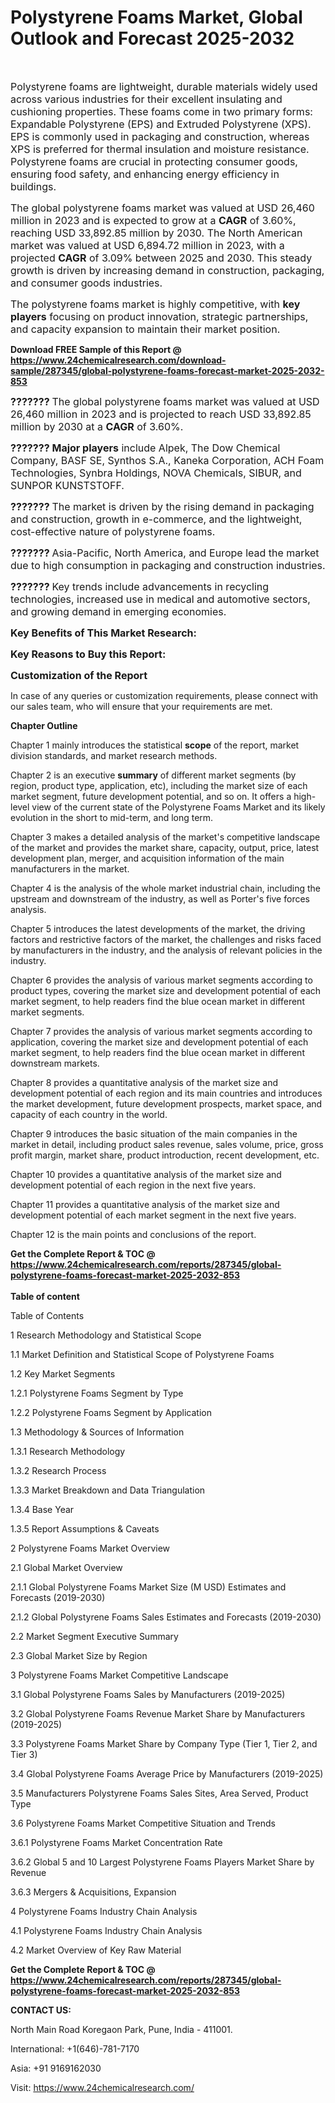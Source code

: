 <h1>Polystyrene Foams Market, Global Outlook and Forecast 2025-2032</h1><br/><p><span style="font-size:16px">Polystyrene foams are lightweight, durable materials widely used across various industries for their excellent insulating and cushioning properties. These foams come in two primary forms: Expandable Polystyrene (EPS) and Extruded Polystyrene (XPS). EPS is commonly used in packaging and construction, whereas XPS is preferred for thermal insulation and moisture resistance. Polystyrene foams are crucial in protecting consumer goods, ensuring food safety, and enhancing energy efficiency in buildings.</span></p><p><span style="font-size:16px">The global polystyrene foams market was valued at USD 26,460 million in 2023 and is expected to grow at a <strong>CAGR</strong> of 3.60%, reaching USD 33,892.85 million by 2030. The North American market was valued at USD 6,894.72 million in 2023, with a projected <strong>CAGR</strong> of 3.09% between 2025 and 2030. This steady growth is driven by increasing demand in construction, packaging, and consumer goods industries.</span></p><p><span style="font-size:16px">The polystyrene foams market is highly competitive, with <strong>key players</strong> focusing on product innovation, strategic partnerships, and capacity expansion to maintain their market position.</span></p><div><b>Download FREE Sample of this Report @ <a href="https://www.24chemicalresearch.com/download-sample/287345/global-polystyrene-foams-forecast-market-2025-2032-853">https://www.24chemicalresearch.com/download-sample/287345/global-polystyrene-foams-forecast-market-2025-2032-853</a></b></div><p><span style="font-size:16px"><strong>??????? </strong>The global polystyrene foams market was valued at USD 26,460 million in 2023 and is projected to reach USD 33,892.85 million by 2030 at a <strong>CAGR</strong> of 3.60%.</span></p><p><span style="font-size:16px"><strong>??????? </strong><strong>Major players</strong> include Alpek, The Dow Chemical Company, BASF SE, Synthos S.A., Kaneka Corporation, ACH Foam Technologies, Synbra Holdings, NOVA Chemicals, SIBUR, and SUNPOR KUNSTSTOFF.</span></p><p><span style="font-size:16px"><strong>??????? </strong>The market is driven by the rising demand in packaging and construction, growth in e-commerce, and the lightweight, cost-effective nature of polystyrene foams.</span></p><p><span style="font-size:16px"><strong>??????? </strong>Asia-Pacific, North America, and Europe lead the market due to high consumption in packaging and construction industries.</span></p><p><span style="font-size:16px"><strong>??????? </strong>Key trends include advancements in recycling technologies, increased use in medical and automotive sectors, and growing demand in emerging economies.</span></p><p><span style="font-size:16px"><strong>Key Benefits of This Market Research:</strong></span></p><p><span style="font-size:16px"><strong>Key <strong>Reasons to Buy</strong> this Report:</strong></span></p><p><span style="font-size:16px"><strong>Customization of the Report</strong></span></p><p>In case of any queries or customization requirements, please connect with our sales team, who will ensure that your requirements are met.</p><p><strong>Chapter Outline</strong></p><p>Chapter 1 mainly introduces the statistical <strong>scope</strong> of the report, market division standards, and market research methods.</p><p>Chapter 2 is an executive <strong>summary</strong> of different market segments (by region, product type, application, etc), including the market size of each market segment, future development potential, and so on. It offers a high-level view of the current state of the Polystyrene Foams Market and its likely evolution in the short to mid-term, and long term.</p><p>Chapter 3 makes a detailed analysis of the market's competitive landscape of the market and provides the market share, capacity, output, price, latest development plan, merger, and acquisition information of the main manufacturers in the market.</p><p>Chapter 4 is the analysis of the whole market industrial chain, including the upstream and downstream of the industry, as well as Porter's five forces analysis.</p><p>Chapter 5 introduces the latest developments of the market, the driving factors and restrictive factors of the market, the challenges and risks faced by manufacturers in the industry, and the analysis of relevant policies in the industry.</p><p>Chapter 6 provides the analysis of various market segments according to product types, covering the market size and development potential of each market segment, to help readers find the blue ocean market in different market segments.</p><p>Chapter 7 provides the analysis of various market segments according to application, covering the market size and development potential of each market segment, to help readers find the blue ocean market in different downstream markets.</p><p>Chapter 8 provides a quantitative analysis of the market size and development potential of each region and its main countries and introduces the market development, future development prospects, market space, and capacity of each country in the world.</p><p>Chapter 9 introduces the basic situation of the main companies in the market in detail, including product sales revenue, sales volume, price, gross profit margin, market share, product introduction, recent development, etc.</p><p>Chapter 10 provides a quantitative analysis of the market size and development potential of each region in the next five years.</p><p>Chapter 11 provides a quantitative analysis of the market size and development potential of each market segment in the next five years.</p><p>Chapter 12 is the main points and conclusions of the report.</p><div><b>Get the Complete Report & TOC @ <a href="https://www.24chemicalresearch.com/reports/287345/global-polystyrene-foams-forecast-market-2025-2032-853">https://www.24chemicalresearch.com/reports/287345/global-polystyrene-foams-forecast-market-2025-2032-853</a></b></div><br><b>Table of content</b><p>Table of Contents<br />
 
 1 Research Methodology and Statistical Scope<br />
 
 1.1 Market Definition and Statistical Scope of Polystyrene Foams<br />
 
 1.2 Key Market Segments<br />
 
 1.2.1 Polystyrene Foams Segment by Type<br />
 
 1.2.2 Polystyrene Foams Segment by Application<br />
 
 1.3 Methodology & Sources of Information<br />
 
 1.3.1 Research Methodology<br />
 
 1.3.2 Research Process<br />
 
 1.3.3 Market Breakdown and Data Triangulation<br />
 
 1.3.4 Base Year<br />
 
 1.3.5 Report Assumptions & Caveats<br />
 
 2 Polystyrene Foams Market Overview<br />
 
 2.1 Global Market Overview<br />
 
 2.1.1 Global Polystyrene Foams Market Size (M USD) Estimates and Forecasts (2019-2030)<br />
 
 2.1.2 Global Polystyrene Foams Sales Estimates and Forecasts (2019-2030)<br />
 
 2.2 Market Segment Executive Summary<br />
 
 2.3 Global Market Size by Region<br />
 
 3 Polystyrene Foams Market Competitive Landscape<br />
 
 3.1 Global Polystyrene Foams Sales by Manufacturers (2019-2025)<br />
 
 3.2 Global Polystyrene Foams Revenue Market Share by Manufacturers (2019-2025)<br />
 
 3.3 Polystyrene Foams Market Share by Company Type (Tier 1, Tier 2, and Tier 3)<br />
 
 3.4 Global Polystyrene Foams Average Price by Manufacturers (2019-2025)<br />
 
 3.5 Manufacturers Polystyrene Foams Sales Sites, Area Served, Product Type<br />
 
 3.6 Polystyrene Foams Market Competitive Situation and Trends<br />
 
 3.6.1 Polystyrene Foams Market Concentration Rate<br />
 
 3.6.2 Global 5 and 10 Largest Polystyrene Foams Players Market Share by Revenue<br />
 
 3.6.3 Mergers & Acquisitions, Expansion<br />
 
 4 Polystyrene Foams Industry Chain Analysis<br />
 
 4.1 Polystyrene Foams Industry Chain Analysis<br />
 
 4.2 Market Overview of Key Raw Material<br><div><b>Get the Complete Report & TOC @ <a href="https://www.24chemicalresearch.com/reports/287345/global-polystyrene-foams-forecast-market-2025-2032-853">https://www.24chemicalresearch.com/reports/287345/global-polystyrene-foams-forecast-market-2025-2032-853</a></b></div></p>
 
 <b>CONTACT US:</b><br>
 
 North Main Road Koregaon Park, Pune, India - 411001.<br/>
 
 International: +1(646)-781-7170<br/>
 
 Asia: +91 9169162030<br/>
 
 Visit: <a href="https://www.24chemicalresearch.com/">https://www.24chemicalresearch.com/</a>
 
 <br>
